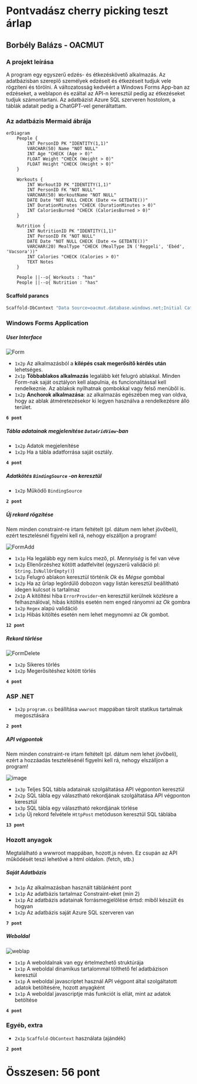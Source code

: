 # Pontvadász cherry picking teszt árlap

## Borbély Balázs - OACMUT

### A projekt leírása
A program egy egyszerű edzés- és étkezéskövető alkalmazás. Az adatbázisban szereplő személyek edzéseit és étkezéseit tudjuk vele rögzíteni és törölni. A változatosság kedvéért a Windows Forms App-ban az edzéseket, a weblapon és ezáltal az API-n keresztül pedig az étkezéseket tudjuk számontartani. Az adatbázist Azure SQL szerveren hostolom, a táblák adatait pedig a ChatGPT-vel generáltattam.

### Az adatbázis Mermaid ábrája
```mermaid
erDiagram
    People {
        INT PersonID PK "IDENTITY(1,1)"
        VARCHAR(50) Name "NOT NULL"
        INT Age "CHECK (Age > 0)"
        FLOAT Weight "CHECK (Weight > 0)"
        FLOAT Height "CHECK (Height > 0)"
    }

    Workouts {
        INT WorkoutID PK "IDENTITY(1,1)"
        INT PersonID FK "NOT NULL"
        VARCHAR(50) WorkoutName "NOT NULL"
        DATE Date "NOT NULL CHECK (Date <= GETDATE())"
        INT DurationMinutes "CHECK (DurationMinutes > 0)"
        INT CaloriesBurned "CHECK (CaloriesBurned > 0)"
    }

    Nutrition {
        INT NutritionID PK "IDENTITY(1,1)"
        INT PersonID FK "NOT NULL"
        DATE Date "NOT NULL CHECK (Date <= GETDATE())"
        VARCHAR(20) MealType "CHECK (MealType IN ('Reggeli', 'Ebéd', 'Vacsora'))"
        INT Calories "CHECK (Calories > 0)"
        TEXT Notes
    }

    People ||--o{ Workouts : "has"
    People ||--o{ Nutrition : "has"
```

#### Scaffold parancs
```bash
Scaffold-DbContext "Data Source=oacmut.database.windows.net;Initial Catalog=FitnessDB;User ID=gipszjakab;Password=Password12345;Connect Timeout=30;Encrypt=False;Trust Server Certificate=False" Microsoft.EntityFrameworkCore.SqlServer -OutputDir Models
```

### Windows Forms Application
##### User Interface 

![Form](https://github.com/user-attachments/assets/8e2ff9cb-e97d-403c-bceb-94a8625f72ec)

- `1x2p` Az alkalmazásból a **kilépés csak megerősítő kérdés után** lehetséges. 
- `2x1p` **Többablakos alkalmazás** legalább két felugró ablakkal. Minden Form-nak saját osztályon kell alapulnia, és funcionalitással kell rendelkeznie. Az ablakok nyílhatnak gombokkal vagy felső menüből is.
- `1x2p` **Anchorok alkalmazása**: az alkalmazás egészében meg van oldva, hogy az ablak átméretezésekor ki legyen használva a rendelkezésre álló terület.	

**`6 pont`**

##### Tábla adatainak megjelenítése `DataGridView`-ban 

- `1x2p` Adatok  megjelenítése 
- `1x2p` Ha a tábla adatforrása saját osztály.

**`4 pont`**

##### Adatkötés `BindingSource` -on keresztül

- `1x2p` Működő  `BindingSource` 

**`2 pont`**

##### Új rekord rögzítése 
Nem minden constraint-re írtam feltételt (pl. dátum nem lehet jövőbeli), ezért tesztelésnél figyelni kell rá, nehogy elszálljon a program!

![FormAdd](https://github.com/user-attachments/assets/da2d0e10-f4a7-4641-90a0-a1d7bf3d7142)

- `1x1p` Ha legalább egy nem kulcs mező, pl. _Mennyiség_ is fel van véve
- `1x2p` Ellenőrzéshez kötött adatfelvitel (egyszerű validáció pl: `String.IsNullOrEmpty()`)
- `1x2p` Felugró ablakon keresztül történik _Ok_ és _Mégse_ gombbal
- `1x2p` Ha az űrlap legördülő dobozon vagy listán keresztül beállítható idegen kulcsot is tartalmaz
- `2x1p` A kitöltési hiba `ErrorProvider`-en keresztül kerülnek közlésre a felhasználóval, hibás kitöltés esetén nem enged rányomni az _Ok_ gombra
- `1x2p` `Regex` alapú validáció
- `1x1p` Hibás kitöltés esetén nem lehet megynomni az _Ok_ gombot. 

**`12 pont`**

#####  Rekord törlése 

![FormDelete](https://github.com/user-attachments/assets/302f2fdf-d7b6-43b5-a9ae-d6d3bfcba267)

- `1x2p` Sikeres törlés
- `1x2p` Megerősítéshez kötött törlés

**`4 pont`**

### ASP .NET 

- `1x2p`  `program.cs` beállítása `wwwroot` mappában tárolt statikus tartalmak megosztására

**`2 pont`**

##### API végpontok
Nem minden constraint-re írtam feltételt (pl. dátum nem lehet jövőbeli), ezért a hozzáadás tesztelésénél figyelni kell rá, nehogy elszálljon a program!

![image](https://github.com/user-attachments/assets/7054713e-c137-4dad-b06c-30ca92c87a15)

- `1x3p` Teljes SQL tábla adatainak szolgáltatása API végponton keresztül 
- `2x2p` SQL tábla egy választható rekordjának szolgáltatása API végponton keresztül
- `1x3p` SQL tábla egy választható rekordjának törlése
- `1x5p` Új rekord felvétele `HttpPost` metóduson keresztül SQL táblába

**`13 pont`**

### Hozott anyagok

Megtalálható a wwwroot mappában, hozott.js néven. Ez csupán az API működését teszi lehetővé a html oldalon. (fetch, stb.)

##### Saját Adatbázis

- `3x1p` Az alkalmazásban használt táblánként pont
- `1x1p` Az adatbázis tartalmaz Constraint-eket (min 2)
- `1x1p` Az adatbázis adatainak forrásmegjelölése értsd: miből készült és hogyan
- `1x2p` Az adatbázis saját Azure SQL szerveren van

**`7 pont`**

##### Weboldal

![weblap](https://github.com/user-attachments/assets/6c7cc3a5-80c4-4a6a-aeed-a2626172b8f7)

- `1x1p` A weboldalnak van egy értelmezhető struktúrája
- `1x1p` A weboldal dinamikus tartalommal tölthető fel adatbázison keresztül
- `1x1p` A weboldal javascriptet használ API végpont által szolgáltatott adatok betöltésére, hozott anyagként
- `1x1p` A weboldal javascriptje más funkciót is ellát, mint az adatok betöltése

**`4 pont`**

### Egyéb, extra

- `2x1p`  `Scaffold-DbContext` használata (ajándék)

**`2 pont`**

# Összesen: 56 pont
